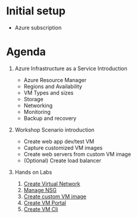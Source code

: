 # Initial setup
- Azure subscription 

# Agenda 
1. Azure Infrastructure as a Service Introduction 
    - Azure Resource Manager
    - Regions and Availability 
    - VM Types and sizes
    - Storage
    - Networking
    - Monitoring
    - Backup and recovery 

1. Workshop Scenario introduction
    - Create web app dev/test VM
    - Capture customized VM images
    - Create web servers from custom VM image
    - (Optional) Create load balancer

1. Hands on Labs
    1. [Create Virtual Network](3.%20Hands%20on%20Labs/3.1.%20Create%20Virtual%20Network/Readme.md) 
    1. [Manage NSG](3.%20Hands%20on%20Labs/3.2.%20Manage%20NSG/Readme.md)
    1. [Create custom VM image](3.%20Hands%20on%20Labs/3.3.%20Create%20custom%20VM%20Image/Readme.md)
    1. [Create VM Portal](3.%20Hands%20on%20Labs/3.4.%20Create%20VM%20Portal/Readme.md)
    1. [Create VM Cli](3.%20Hands%20on%20Labs/3.5.%20Create%20VM%20Cli/Readme.md)


